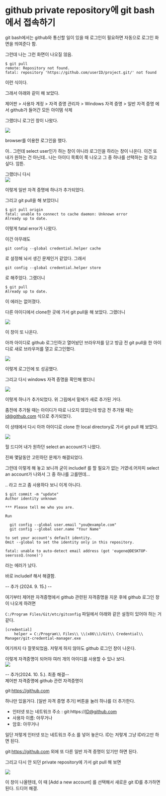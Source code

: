 # github private repository에 git bash에서 접속하기

git bash에서는 github와 통신할 일이 있을 때 로그인이 필요하면 자동으로 로그인 화면을 띄여준다 함.

그런데 나는 그런 화면이 나오질 않음.

```shell
$ git pull
remote: Repository not found.
fatal: repository 'https://github.com/userID/project.git/' not found
```

이런 식이다.

그래서 아래와 같이 해 보았다.

제어판 > 사용자 계정 > 자격 증명 관리자 > Windows 자격 증명 > 일반 자격 증명 
에서 github가 들어간 모든 아이템 삭제

그랬더니 로그인 창이 나왔다. 

![](img/20241201144530.png)

browser를 이용한 로그인을 했다. 

아.. 그런데 select user인가 하는 창이 아니라 로그인을 하라는 창이 나온다. 이건 또 내가 원하는 건 아닌데.. 나는 아이디 목록이 쭉 나오고 그 중 하나를 선택하는 걸 하고 싶다. 암튼.

그랬더니 다시  
![](img/20241201144543.png)

이렇게 일반 자격 증명에 하나가 추가되었다.


그리고 git pull을 해 보았더니

```shell
$ git pull origin
fatal: unable to connect to cache daemon: Unknown error
Already up to date.
```

이렇게 fatal error가 나왔다. 

이건 아무래도 

```shell
git config --global credential.helper cache
```

로 설정해 놔서 생긴 문제인거 같았다. 그래서

```shell
git config --global credential.helper store
```
로 해주었다. 그랬더니

```shell
$ git pull
Already up to date.
```

이 에러는 없어졌다.

다른 아이디에서 clone한 곳에 가서 git pull을 해 보았다. 그랬더니 

![](img/20241201144556.png)

이 창이 또 나온다. 

아까 아이디로 github 로그인하고 열어놨던 브라우저를 닫고 방금 전 git pull을 한 아이디로 새로 브라우저를 열고 로그인했다.

![](img/20241201144607.png)

이렇게 로그인에 또 성공했다.

그리고 다시 windows 자격 증명을 확인해 봤더니 

![](img/20241201144619.png)

이렇게 하나가 추가되었다. 위 그림에서 밑에가 새로 추가된 거다. 

좀전에 추가될 때는 아이디가 따로 나오지 않았는데 방금 전 추가될 때는 id@github.com 식으로 추가되었다.

이 상태에서 다시 아까 아이디로 clone 한 local directory로 가서 git pull 해 보았다.

![](img/20241201144633.png)

헐 드디어 내가 원하던 select an account가 나왔다.

진짜 몇달동안 고민하던 문제가 해결되었다.

그런데 이렇게 해 놓고 보니까 굳이 includeif 를 할 필요가 없는 거였네.어차피 select an account가 나와서 그 중 하나를 고를텐데... 

.. 라고 쓰고 좀 사용하다 보니 이게 아니다. 

```
$ git commit -m "update"
Author identity unknown

*** Please tell me who you are.

Run

  git config --global user.email "you@example.com"
  git config --global user.name "Your Name"

to set your account's default identity.
Omit --global to set the identity only in this repository.

fatal: unable to auto-detect email address (got 'eugene@DESKTOP-seersssQ.(none)')
```

라는 에러가 났다. 

바로 includeif 해서 해결함.


-- 추가 (2024. 9. 15.) --  

여기부터
제어판 자격증명에서 github 관련된 자격증명을 지운 후에 github 로그인 창이 나오게 하려면

`C:/Program Files/Git/etc/gitconfig` 파일에서 아래와 같은 설정이 있어야 하는 거 같다.

```
[credential]
	helper = C:/Program\\ Files\\ \\(x86\\)/Git\\ Credential\\ Manager/git-credential-manager.exe	
```

여기까지 다 잘못되었음. 저렇게 하지 않아도 github 로그인 창이 나온다.	

이렇게 자격증명이 되어야 여러 개의 아이디를 사용할 수 있나 보다.  
![](img/20241201144656.png)

-- 추가(2024. 10. 5.). 최종 해결--  
제어판 자격증명에 github 관련 자격증명이 

git:https://github.com

하나만 있을거다.  \[일반 자격 증명 추가\] 버튼을 눌러 하나를 더 추가한다.

- 인터넷 또는 네트워크 주소 : git:https://ID@github.com
- 사용자 이름: 아무거나
- 암호: 아무거나

일단 저렇게 인터넷 또는 네트워크 주소 를 넣어 놓은다. ID는 저렇게 그냥 ID라고만 하면 된다. 

git:https://github.com
외에 또 다른 일반 자격 증명이 있기만 하면 된다.

그리고 다시 안 되던 private repository에 가서 git pull 해 보면 

![](img/20241201144801.png)

이 창이 나올텐데, 이 때 \[Add a new account\] 를 선택해서 새로운 git ID를 추가하면 된다. 드디어 해결.
